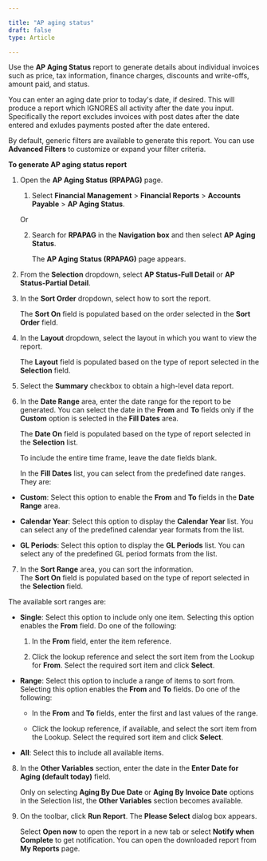 ```yaml
---

title: "AP aging status"
draft: false
type: Article

---
```


Use the **AP Aging Status** report to generate details about individual invoices such as price, tax information, finance charges, discounts and write-offs, amount paid, and status.

You can enter an aging date prior to today's date, if desired. This will produce a report which IGNORES all activity after the date you input. Specifically the report excludes invoices with post dates after the date entered and exludes payments posted after the date entered.

By default, generic filters are available to generate this report. You can use **Advanced Filters** to customize or expand your filter criteria.

**To generate AP aging status report**

1.  Open the **AP Aging Status (RPAPAG)** page.

    1. Select **Financial Management** > **Financial Reports** > **Accounts Payable** > **AP Aging Status**.

    Or

    2.  Search for **RPAPAG** in the **Navigation box** and then select **AP Aging Status**. 

        The **AP Aging Status (RPAPAG)** page appears.

2.  From the **Selection** dropdown, select **AP Status-Full Detail** or **AP Status-Partial Detail**.

3.  In the **Sort Order** dropdown, select how to sort the report.

    The **Sort On** field is populated based on the order selected in the **Sort Order** field.

4.  In the **Layout** dropdown, select the layout in which you want to view the report.

    The **Layout** field is populated based on the type of report selected in the **Selection** field.

5.  Select the **Summary** checkbox to obtain a high-level data report.

6.  In the **Date Range** area, enter the date range for the report to be generated. You can select the date in the **From** and **To** fields only if the **Custom** option is selected in the **Fill Dates** area.

    The **Date On** field is populated based on the type of report selected in the **Selection** list.

    To include the entire time frame, leave the date fields blank.

    In the **Fill Dates** list, you can select from the predefined date ranges. They are:

- **Custom**: Select this option to enable the **From** and **To** fields in the **Date Range** area.

- **Calendar Year**: Select this option to display the **Calendar Year** list. You can select any of the predefined calendar year formats from the list.

- **GL Periods**: Select this option to display the **GL Periods** list. You can select any of the predefined GL period formats from the list.

7.  In the **Sort Range** area, you can sort the information.
<br> The **Sort On** field is populated based on the type of report selected in the **Selection** field.

The available sort ranges are:

- **Single**: Select this option to include only one item. Selecting this option enables the **From** field. Do one of the following:

    1.  In the **From** field, enter the item reference.

    2.  Click the lookup reference and select the sort item from the Lookup for **From**. Select the required sort item and click **Select**.

- **Range**: Select this option to include a range of items to sort from. Selecting this option enables the **From** and **To** fields. Do one of the following:

    - In the **From** and **To** fields, enter the first and last values of the range.

    - Click the lookup reference, if available, and select the sort item from the Lookup. Select the required sort item and click **Select**.

- **All**: Select this to include all available items.

8. In the **Other Variables** section, enter the date in the **Enter Date for Aging (default today)** field. 

    Only on selecting **Aging By Due Date** or **Aging By Invoice Date** options in the Selection list, the **Other Variables** section becomes available. 

9. On the toolbar, click **Run Report**. The **Please Select** dialog box appears. 



    Select **Open now** to open the report in a new tab or select **Notify when Complete** to get notification. You can open the downloaded report from **My Reports** page.